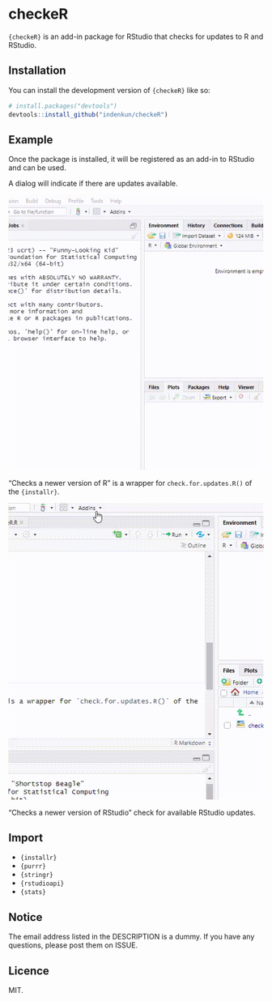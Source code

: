 
<!-- README.md is generated from README.Rmd. Please edit that file -->

# checkeR

<!-- badges: start -->
<!-- badges: end -->

`{checkeR}` is an add-in package for RStudio that checks for updates to
R and RStudio.

## Installation

You can install the development version of `{checkeR}` like so:

``` r
# install.packages("devtools")
devtools::install_github("indenkun/checkeR")
```

## Example

Once the package is installed, it will be registered as an add-in to
RStudio and can be used.

A dialog will indicate if there are updates available.

![](img/checkeR.gif)

“Checks a newer version of R” is a wrapper for `check.for.updates.R()`
of the `{installr}`.

![](img/checkeRStudio.gif)

“Checks a newer version of RStudio” check for available RStudio updates.

## Import

- `{installr}`
- `{purrr}`
- `{stringr}`
- `{rstudioapi}`
- `{stats}`

## Notice

The email address listed in the DESCRIPTION is a dummy. If you have any
questions, please post them on ISSUE.

## Licence

MIT.
